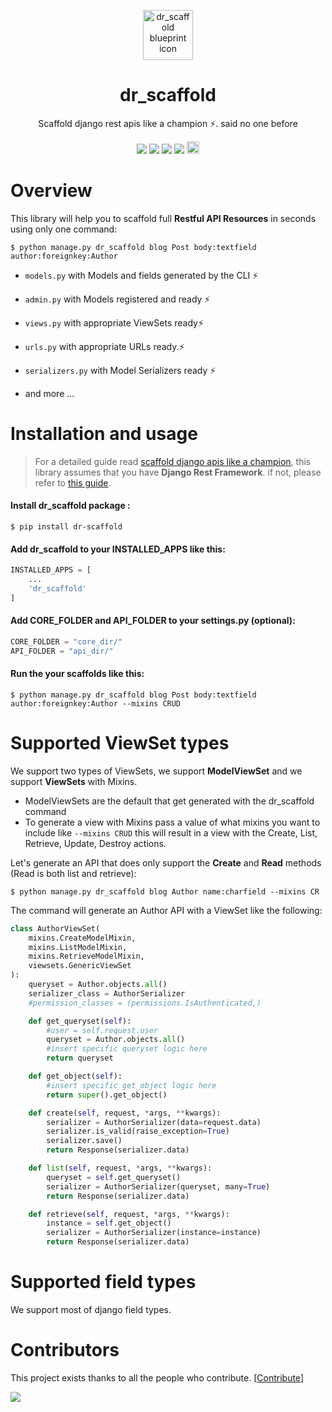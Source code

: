 <p align="center"><a href="https://github.com/Abdenasser/dr_scaffold"><img src="https://ph-files.imgix.net/99f3cc0a-58b1-4c16-bb41-1963b0a692fc.png" alt="dr_scaffold blueprint icon" height="80"/></a></p>
<h1 align="center">dr_scaffold</h1>
<p align="center">Scaffold django rest apis like a champion ⚡. said no one before</p>

<p align="center">
    <a href="https://codecov.io/gh/Abdenasser/dr_scaffold"><img src="https://codecov.io/gh/Abdenasser/dr_scaffold/branch/main/graph/badge.svg?token=VLUZWSTJV2"/></a> <a href="https://app.travis-ci.com/Abdenasser/dr_scaffold"><img src="https://app.travis-ci.com/Abdenasser/dr_scaffold.svg?branch=main"/></a> <a href="https://opensource.org/licenses/MIT"><img src="https://img.shields.io/pypi/l/ansicolortags.svg"/></a> <a href="https://pypi.org/project/dr-scaffold/"><img src="https://d25lcipzij17d.cloudfront.net/badge.svg?id=py&r=r&type=6e&v=2.0.1&x2=0"/></a> <a href="https://twitter.com/intent/tweet?text=Scaffold django rest apis like a champion ⚡. said no one before.&url=https://github.com/Abdenasser/dr_scaffold&hashtags=python,opensource,django,api,developers"><img src="http://randojs.com/images/tweetShield.svg" alt="Tweet" height="20"/></a>

</p>

# Overview

This library will help you to scaffold full **Restful API Resources** in seconds using only one command:

```console
$ python manage.py dr_scaffold blog Post body:textfield author:foreignkey:Author
```

- `models.py` with Models and fields generated by the CLI ⚡
- `admin.py` with Models registered and ready ⚡
- `views.py` with appropriate ViewSets ready⚡
- `urls.py` with appropriate URLs ready.⚡
- `serializers.py` with Model Serializers ready ⚡

- and more ...

# Installation and usage

> For a detailed guide read [scaffold django apis like a champion](https://www.abdenasser.com/scaffold-django-apis), this library assumes that you have **Django Rest Framework**. if not, please refer to [this guide](https://www.django-rest-framework.org/#installation).

#### Install dr_scaffold package :

```console
$ pip install dr-scaffold
```

#### Add dr_scaffold to your INSTALLED_APPS like this:

```python
INSTALLED_APPS = [
    ...
    'dr_scaffold'
]
```

#### Add CORE_FOLDER and API_FOLDER to your settings.py (optional):

```python
CORE_FOLDER = "core_dir/"
API_FOLDER = "api_dir/"
```

#### Run the your scaffolds like this:

```console
$ python manage.py dr_scaffold blog Post body:textfield author:foreignkey:Author --mixins CRUD
```

# Supported ViewSet types

We support two types of ViewSets, we support **ModelViewSet** and we
support **ViewSets** with Mixins.

- ModelViewSets are the default that get generated with the
  dr_scaffold command
- To generate a view with Mixins pass a value of what mixins you want
  to include like `--mixins CRUD` this will result in a view with the
  Create, List, Retrieve, Update, Destroy actions.

Let's generate an API that does only support the **Create** and **Read**
methods (Read is both list and retrieve):

```console
$ python manage.py dr_scaffold blog Author name:charfield --mixins CR
```

The command will generate an Author API with a ViewSet like the
following:

```python
class AuthorViewSet(
    mixins.CreateModelMixin,
    mixins.ListModelMixin,
    mixins.RetrieveModelMixin,
    viewsets.GenericViewSet
):
    queryset = Author.objects.all()
    serializer_class = AuthorSerializer
    #permission_classes = (permissions.IsAuthenticated,)

    def get_queryset(self):
        #user = self.request.user
        queryset = Author.objects.all()
        #insert specific queryset logic here
        return queryset

    def get_object(self):
        #insert specific get_object logic here
        return super().get_object()

    def create(self, request, *args, **kwargs):
        serializer = AuthorSerializer(data=request.data)
        serializer.is_valid(raise_exception=True)
        serializer.save()
        return Response(serializer.data)

    def list(self, request, *args, **kwargs):
        queryset = self.get_queryset()
        serializer = AuthorSerializer(queryset, many=True)
        return Response(serializer.data)

    def retrieve(self, request, *args, **kwargs):
        instance = self.get_object()
        serializer = AuthorSerializer(instance=instance)
        return Response(serializer.data)
```

# Supported field types

We support most of django field types.

# Contributors

This project exists thanks to all the people who contribute. [[Contribute](CONTRIBUTING.md)]

<a href="https://github.com/Abdenasser/dr_scaffold/graphs/contributors">
  <img src="https://contrib.rocks/image?repo=Abdenasser/dr_scaffold" />
</a>
